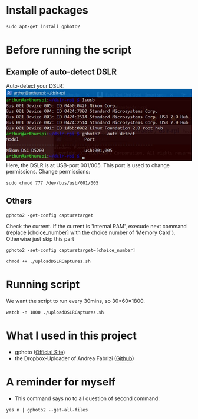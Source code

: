 # Install packages
```
sudo apt-get install gphoto2
```

# Before running the script
## Example of auto-detect DSLR
Auto-detect your DSLR:
![](prove.jpg)
Here, the DSLR is at USB-port 001/005. This port is used to change permissions.
Change permissions:
```
sudo chmod 777 /dev/bus/usb/001/005
```

## Others
```
gphoto2 -get-config capturetarget
```
Check the current. If the current is 'Internal RAM', execude next command (replace [choice_number] with the choice number of 'Memory Card'). Otherwise just skip this part
```
gphoto2 -set-config capturetarget=[choice_number]
```

```
chmod +x ./uploadDSLRCaptures.sh
```

# Running script
We want the script to run every 30mins, so 30*60=1800.
```
watch -n 1800 ./uploadDSLRCaptures.sh
```

# What I used in this project
- gphoto ([Official Site](http://gphoto.org))
- the Dropbox-Uploader of Andrea Fabrizi ([Github](https://github.com/andreafabrizi/Dropbox-Uploader))

# A reminder for myself
- This command says no to all question of second command: 
```
yes n | gphoto2 --get-all-files
```
